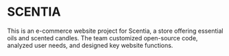 # SCENTIA
This is an e-commerce website project for Scentia, a store offering essential oils and scented candles. The team customized open-source code, analyzed user needs, and designed key website functions.

